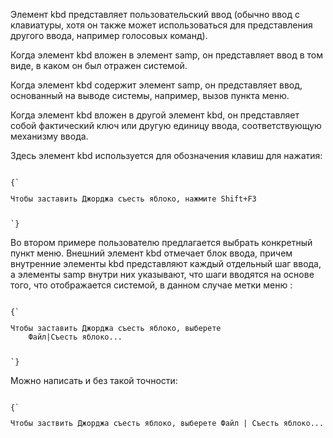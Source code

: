 <p>
	Элемент <LE>kbd</LE> представляет пользовательский ввод (обычно ввод с клавиатуры, хотя он также может использоваться для представления другого ввода, например голосовых команд).
</p>

<p>
	Когда элемент <LE>kbd</LE> вложен в элемент <LE>samp</LE>, он представляет ввод в том виде, в каком он был отражен системой.
</p>

<p>
	Когда элемент <LE>kbd</LE> содержит элемент <LE>samp</LE>, он представляет ввод, основанный на выводе системы, например, вызов пункта меню.
</p>

<p>
	Когда элемент <LE>kbd</LE> вложен в другой элемент <LE>kbd</LE>, он представляет собой фактический ключ или другую единицу ввода, соответствующую механизму ввода.
</p>

<ExampleBox>

Здесь элемент <LE>kbd</LE> используется для обозначения клавиш для нажатия:

<Code>
{`
<p>Чтобы заставить Джорджа съесть яблоко, нажмите <kbd><kbd>Shift</kbd>+<kbd>F3</kbd></kbd></p>
`}
</Code>

Во втором примере пользователю предлагается выбрать конкретный пункт меню. Внешний элемент <LE>kbd</LE> отмечает блок ввода, причем внутренние элементы <LE>kbd</LE> представляют каждый отдельный шаг ввода, а элементы <LE>samp</LE> внутри них указывают, что шаги вводятся на основе того, что отображается системой, в данном случае метки меню :

<Code>
{`
<p>Чтобы заставить Джорджа съесть яблоко, выберете
    <kbd><kbd><samp>Файл</samp></kbd>|<kbd><samp>Съесть яблоко...</samp></kbd></kbd>
</p>
`}
</Code>

Можно написать и без такой точности:

<Code>
{`
<p>Чтобы заствить Джорджа съесть яблоко, выберете <kbd>Файл | Съесть яблоко...</kbd></p>
</Code>

</ExampleBox>





